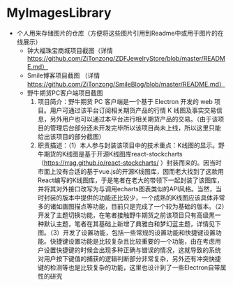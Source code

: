 # MyImagesLibrary
-   个人用来存储图片的仓库（方便将这些图片引用到Readme中或用于图片的在线展示）
    *   钟大福珠宝商城项目截图（详情 https://github.com/ZiTonzong/ZDFJewelryStore/blob/master/README.md）
    *   Smile博客项目截图 （详情 https://github.com/ZiTonzong/SmileBlog/blob/master/README.md）
    *    野牛期货PC客户端项目截图
         1.   项目简介：野牛期货 PC 客户端是一个基于 Electron 开发的 web 项目。用户可通过该平台订阅相关期货产品的行情 K 线图及事实交易信息，另外用户也可以通过本平台进行相关期货产品的交易。（由于该项目的管理后台部分还未开发完毕所以该项目尚未上线，所以这里只能给出该项目的部分截图）
         2.    职责描述：（1）本人参与封装该项目中的技术重点：K线图的显示。野牛期货的K线图是基于开源K线图库react-stockcharts（https://rrag.github.io/react-stockcharts/ ）封装而来的。因当时市面上没有合适的基于vue.js的开源K线图库，因而老大找到了这款用React编写的K线图库，于是笔者在老大的带领下一起封装了该图库，并将其对外接口改写为与调用echarts图表类似的API风格。当然，当时封装的版本中提供的功能还比较少，一个成熟的K线图应该具体非常多的诸如画图描点等功能，目前只是完成了一个较为基础的版本。（2）开发了主题切换功能，在笔者接触野牛期货之前该项目只有高级黑一种默认主题，笔者在其基础上新增了典雅白和梦幻蓝主题，详情见下图。（3）开发了设置功能，包括一些常规的设置功能和快捷键设置功能。快捷键设置功能是比较复杂且比较重要的一个功能，由在考虑用户设置快捷键的时候会出现多种正确与错误的情况，这就导致的系统对用户按下键值的捕获的逻辑判断部分非常复杂，另外还有冲突快捷键的检测等也是比较复杂的功能，这里也设计到了一些Electron自带属性的研究
